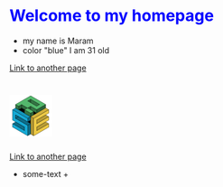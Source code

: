 # Welcome to my homepage



- my name is Maram 
- color "blue" I am 31 old


 [Link to another page](http://www.google.com) 
 
![sss](https://raw.githubusercontent.com/RSE-Sheffield/RSE-Sheffield.github.io/master/assets/images/logo/rse-logoonly-stroke-small.png)
=======
 [Link to another page](http://www.google.com) 

+ some-text + 

<style>H1{color:Blue;}<style>

<style>p{color:Red;}<style>


 ![](1.png)
 

